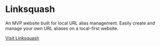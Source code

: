 # Linksquash

An MVP website built for local URL alias management. Easily create and manage your own URL aliases on a local-first website.

[Visit Linksquash](https://www.linksquash.com)

